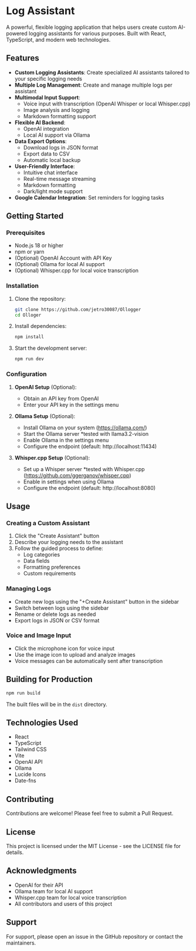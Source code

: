 # Log Assistant

A powerful, flexible logging application that helps users create custom AI-powered logging assistants for various purposes. Built with React, TypeScript, and modern web technologies.


## Features

- **Custom Logging Assistants**: Create specialized AI assistants tailored to your specific logging needs
- **Multiple Log Management**: Create and manage multiple logs per assistant
- **Multimodal Input Support**:
  - Voice input with transcription (OpenAI Whisper or local Whisper.cpp)
  - Image analysis and logging
  - Markdown formatting support
- **Flexible AI Backend**:
  - OpenAI integration
  - Local AI support via Ollama
- **Data Export Options**:
  - Download logs in JSON format
  - Export data to CSV
  - Automatic local backup
- **User-Friendly Interface**:
  - Intuitive chat interface
  - Real-time message streaming
  - Markdown formatting
  - Dark/light mode support
- **Google Calendar Integration**: Set reminders for logging tasks

## Getting Started

### Prerequisites

- Node.js 18 or higher
- npm or yarn
- (Optional) OpenAI Account with API Key
- (Optional) Ollama for local AI support
- (Optional) Whisper.cpp for local voice transcription

### Installation

1. Clone the repository:
   ```bash
   git clone https://github.com/jetro30087/Ollogger
   cd Olloger
   ```

2. Install dependencies:
   ```bash
   npm install
   ```

3. Start the development server:
   ```bash
   npm run dev
   ```

### Configuration

1. **OpenAI Setup** (Optional):
   - Obtain an API key from OpenAI
   - Enter your API key in the settings menu

2. **Ollama Setup** (Optional):
   - Install Ollama on your system (https://ollama.com/)
   - Start the Ollama server *tested with llama3.2-vision
   - Enable Ollama in the settings menu
   - Configure the endpoint (default: http://localhost:11434)

3. **Whisper.cpp Setup** (Optional):
   - Set up a Whisper server *tested with Whisper.cpp (https://github.com/ggerganov/whisper.cpp)
   - Enable in settings when using Ollama
   - Configure the endpoint (default: http://localhost:8080)

## Usage

### Creating a Custom Assistant

1. Click the "Create Assistant" button
2. Describe your logging needs to the assistant
3. Follow the guided process to define:
   - Log categories
   - Data fields
   - Formatting preferences
   - Custom requirements

### Managing Logs

- Create new logs using the "+Create Assistant" button in the sidebar
- Switch between logs using the sidebar
- Rename or delete logs as needed
- Export logs in JSON or CSV format

### Voice and Image Input

- Click the microphone icon for voice input
- Use the image icon to upload and analyze images
- Voice messages can be automatically sent after transcription

## Building for Production

```bash
npm run build
```

The built files will be in the `dist` directory.

## Technologies Used

- React
- TypeScript
- Tailwind CSS
- Vite
- OpenAI API
- Ollama
- Lucide Icons
- Date-fns

## Contributing

Contributions are welcome! Please feel free to submit a Pull Request.

## License

This project is licensed under the MIT License - see the LICENSE file for details.

## Acknowledgments

- OpenAI for their API
- Ollama team for local AI support
- Whisper.cpp team for local voice transcription
- All contributors and users of this project

## Support

For support, please open an issue in the GitHub repository or contact the maintainers.
